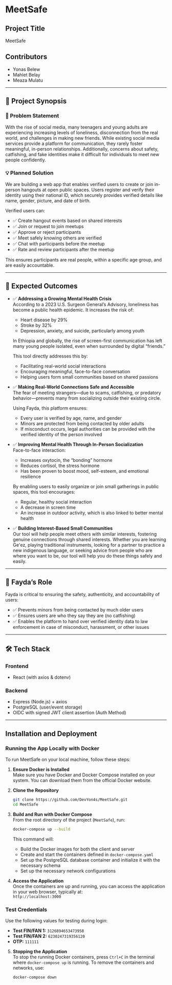 # MeetSafe

## Project Title

MeetSafe

## Contributors

- Yonas Belew
- Mahlet Belay
- Meaza Mulatu

---

## 📄 Project Synopsis

### 🧩 Problem Statement

With the rise of social media, many teenagers and young adults are experiencing increasing levels of loneliness, disconnection from the real world, and challenges in making new friends. While existing social media services provide a platform for communication, they rarely foster meaningful, in-person relationships. Additionally, concerns about safety, catfishing, and fake identities make it difficult for individuals to meet new people confidently.

### 💡 Planned Solution

We are building a web app that enables verified users to create or join in-person hangouts at open public spaces. Users register and verify their identity using their national ID, which securely provides verified details like name, gender, picture, and date of birth.

Verified users can:

- ✅ Create hangout events based on shared interests
- ✅ Join or request to join meetups
- ✅ Approve or reject participants
- ✅ Meet safely knowing others are verified
- ✅ Chat with participants before the meetup
- ✅ Rate and review participants after the meetup

This ensures participants are real people, within a specific age group, and are easily accountable.

---

## 🎯 Expected Outcomes

- ✅ **Addressing a Growing Mental Health Crisis**  
  According to a 2023 U.S. Surgeon General’s Advisory, loneliness has become a public health epidemic. It increases the risk of:

  - Heart disease by 29%
  - Stroke by 32%
  - Depression, anxiety, and suicide, particularly among youth

  In Ethiopia and globally, the rise of screen-first communication has left many young people isolated, even when surrounded by digital “friends.”

  This tool directly addresses this by:

  - Facilitating real-world social interactions
  - Encouraging meaningful, face-to-face conversation
  - Helping users form small communities based on shared passions

- ✅ **Making Real-World Connections Safe and Accessible**  
  The fear of meeting strangers—due to scams, catfishing, or predatory behavior—prevents many from socializing outside their existing circle.

  Using Fayda, this platform ensures:

  - Every user is verified by age, name, and gender
  - Minors are protected from being contacted by older adults
  - If misconduct occurs, legal authorities can be provided with the verified identity of the person involved

- ✅ **Improving Mental Health Through In-Person Socialization**  
  Face-to-face interaction:

  - Increases oxytocin, the “bonding” hormone
  - Reduces cortisol, the stress hormone
  - Has been proven to boost mood, self-esteem, and emotional resilience

  By enabling users to easily organize or join small gatherings in public spaces, this tool encourages:

  - Regular, healthy social interaction
  - A decrease in screen time
  - An increase in outdoor activity, which is also linked to better mental health

- ✅ **Building Interest-Based Small Communities**  
  Our tool will help people meet others with similar interests, fostering genuine connections through shared interests. Whether you are learning Geʽez, playing traditional instruments, looking for a partner to practice a new indigenous language, or seeking advice from people who are where you want to be, our tool will help you do these things safely and easily.

---

## 🔐 Fayda’s Role

Fayda is critical to ensuring the safety, authenticity, and accountability of users:

- ✅ Prevents minors from being contacted by much older users
- ✅ Ensures users are who they say they are (no catfishing)
- ✅ Enables the platform to hand over verified identity data to law enforcement in case of misconduct, harassment, or other issues

---

## 🛠️ Tech Stack

### Frontend

- React (with axios & dotenv)

### Backend

- Express (Node.js) + axios
- PostgreSQL (user/event storage)
- OIDC with signed JWT client assertion (Auth Method)

---

## Installation and Deployment

### Running the App Locally with Docker

To run MeetSafe on your local machine, follow these steps:

1. **Ensure Docker is Installed**  
   Make sure you have Docker and Docker Compose installed on your system. You can download them from the official Docker website.

2. **Clone the Repository**

   ```bash
   git clone https://github.com/DevYon4s/MeetSafe.git
   cd MeetSafe
   ```

3. **Build and Run with Docker Compose**  
   From the root directory of the project (`MeetSafe`), run:

   ```bash
   docker-compose up --build
   ```

   This command will:

   - Build the Docker images for both the client and server
   - Create and start the containers defined in `docker-compose.yaml`
   - Set up the PostgreSQL database container and initialize it with the necessary schema
   - Set up the necessary network configurations

4. **Access the Application**  
   Once the containers are up and running, you can access the application in your web browser, typically at:  
   `http://localhost:3000`

### Test Credentials

Use the following values for testing during login:

- **Test FIN/FAN 1:** `3126894653473958`
- **Test FIN/FAN 2:** `6230247319356120`
- **OTP:** `111111`

5. **Stopping the Application**  
   To stop the running Docker containers, press `Ctrl+C` in the terminal where `docker-compose up` is running. To remove the containers and networks, use:

   ```bash
   docker-compose down
   ```
